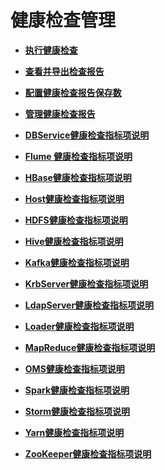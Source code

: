 # 健康检查管理<a name="ZH-CN_TOPIC_0035251714"></a>

-   **[执行健康检查](执行健康检查.md)**  

-   **[查看并导出检查报告](查看并导出检查报告.md)**  

-   **[配置健康检查报告保存数](配置健康检查报告保存数.md)**  

-   **[管理健康检查报告](管理健康检查报告.md)**  

-   **[DBService健康检查指标项说明](DBService健康检查指标项说明.md)**  

-   **[Flume 健康检查指标项说明](Flume-健康检查指标项说明.md)**  

-   **[HBase健康检查指标项说明](HBase健康检查指标项说明.md)**  

-   **[Host健康检查指标项说明](Host健康检查指标项说明.md)**  

-   **[HDFS健康检查指标项说明](HDFS健康检查指标项说明.md)**  

-   **[Hive健康检查指标项说明](Hive健康检查指标项说明.md)**  

-   **[Kafka健康检查指标项说明](Kafka健康检查指标项说明.md)**  

-   **[KrbServer健康检查指标项说明](KrbServer健康检查指标项说明.md)**  

-   **[LdapServer健康检查指标项说明](LdapServer健康检查指标项说明.md)**  

-   **[Loader健康检查指标项说明](Loader健康检查指标项说明.md)**  

-   **[MapReduce健康检查指标项说明](MapReduce健康检查指标项说明.md)**  

-   **[OMS健康检查指标项说明](OMS健康检查指标项说明.md)**  

-   **[Spark健康检查指标项说明](Spark健康检查指标项说明.md)**  

-   **[Storm健康检查指标项说明](Storm健康检查指标项说明.md)**  

-   **[Yarn健康检查指标项说明](Yarn健康检查指标项说明.md)**  

-   **[ZooKeeper健康检查指标项说明](ZooKeeper健康检查指标项说明.md)**  


